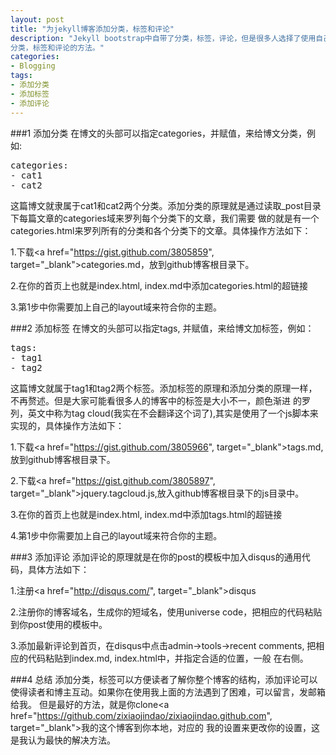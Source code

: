 ```yaml
---
layout: post
title: "为jekyll博客添加分类，标签和评论"
description: "Jekyll bootstrap中自带了分类，标签，评论，但是很多人选择了使用自己的主题或者fork别人的主题，那么就很有可能没有这三项内容，这篇文章讲解为jekyll博客添加
分类，标签和评论的方法。"
categories: 
- Blogging
tags:
- 添加分类
- 添加标签
- 添加评论
---
```


###1 添加分类
在博文的头部可以指定categories，并赋值，来给博文分类，例如:
<pre>
categories:
- cat1
- cat2
</pre>
这篇博文就隶属于cat1和cat2两个分类。添加分类的原理就是通过读取_post目录下每篇文章的categories域来罗列每个分类下的文章，我们需要
做的就是有一个categories.html来罗列所有的分类和各个分类下的文章。具体操作方法如下：

1.下载<a href="https://gist.github.com/3805859", target="_blank">categories.md</a>，放到github博客根目录下。

2.在你的首页上也就是index.html, index.md中添加categories.html的超链接

3.第1步中你需要加上自己的layout域来符合你的主题。

###2 添加标签
在博文的头部可以指定tags, 并赋值，来给博文加标签，例如：
<pre>
tags:
- tag1
- tag2
</pre>
这篇博文就属于tag1和tag2两个标签。添加标签的原理和添加分类的原理一样，不再赘述。但是大家可能看很多人的博客中的标签是大小不一，颜色渐进
的罗列，英文中称为tag cloud(我实在不会翻译这个词了),其实是使用了一个js脚本来实现的，具体操作方法如下：

1.下载<a href="https://gist.github.com/3805966", target="_blank">tags.md</a>, 放到github博客根目录下。 

2.下载<a href="https://gist.github.com/3805897", target="_blank">jquery.tagcloud.js</a>,放入github博客根目录下的js目录中。

3.在你的首页上也就是index.html, index.md中添加tags.html的超链接

4.第1步中你需要加上自己的layout域来符合你的主题。

###3 添加评论
添加评论的原理就是在你的post的模板中加入disqus的通用代码，具体方法如下：

1.注册<a href="http://disqus.com/", target="_blank">disqus</a> 

2.注册你的博客域名，生成你的短域名，使用universe code，把相应的代码粘贴到你post使用的模板中。

3.添加最新评论到首页，在disqus中点击admin->tools->recent comments, 把相应的代码粘贴到index.md, index.html中，并指定合适的位置，一般
在右侧。

###4 总结
添加分类，标签可以方便读者了解你整个博客的结构，添加评论可以使得读者和博主互动。如果你在使用我上面的方法遇到了困难，可以留言，发邮箱给我。
但是最好的方法，就是你clone<a href="https://github.com/zixiaojindao/zixiaojindao.github.com", target="_blank">我的这个博客</a>到你本地，对应的
我的设置来更改你的设置，这是我认为最快的解决方法。


